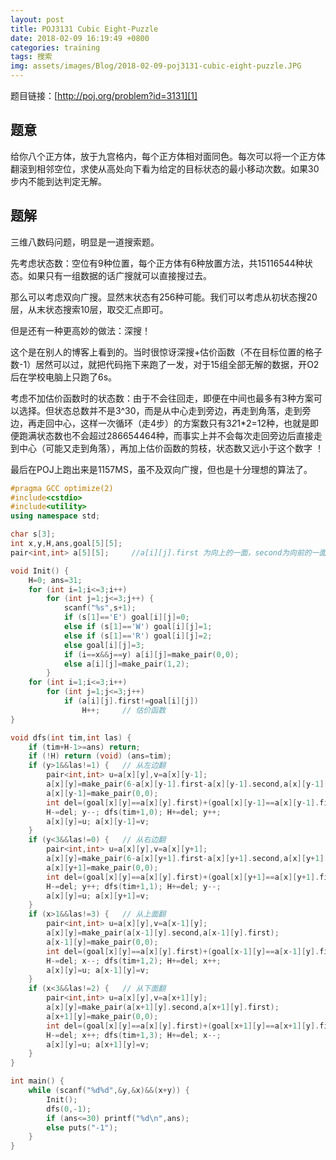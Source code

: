 ```yaml
---
layout: post
title: POJ3131 Cubic Eight-Puzzle
date: 2018-02-09 16:19:49 +0800
categories: training
tags: 搜索
img: assets/images/Blog/2018-02-09-poj3131-cubic-eight-puzzle.JPG
---
```


题目链接：[http://poj.org/problem?id=3131][1]

## **题意**

给你八个正方体，放于九宫格内，每个正方体相对面同色。每次可以将一个正方体翻滚到相邻空位，求使从高处向下看为给定的目标状态的最小移动次数。如果30步内不能到达判定无解。

## **题解**

三维八数码问题，明显是一道搜索题。

先考虑状态数：空位有9种位置，每个正方体有6种放置方法，共15116544种状态。如果只有一组数据的话广搜就可以直接搜过去。

那么可以考虑双向广搜。显然末状态有256种可能。我们可以考虑从初状态搜20层，从末状态搜索10层，取交汇点即可。

但是还有一种更高妙的做法：深搜！

这个是在别人的博客上看到的。当时很惊讶深搜+估价函数（不在目标位置的格子数-1）居然可以过，就把代码拖下来跑了一发，对于15组全部无解的数据，开O2后在学校电脑上只跑了6s。

考虑不加估价函数时的状态数：由于不会往回走，即便在中间也最多有3种方案可以选择。但状态总数并不是3^30，而是从中心走到旁边，再走到角落，走到旁边，再走回中心，这样一次循环（走4步）的方案数只有3*2*1*2=12种，也就是即便跑满状态数也不会超过286654464种，而事实上并不会每次走回旁边后直接走到中心（可能又走到角落），再加上估价函数的剪枝，状态数又远小于这个数字 ！

最后在POJ上跑出来是1157MS，虽不及双向广搜，但也是十分理想的算法了。

```cpp
#pragma GCC optimize(2)
#include<cstdio>
#include<utility>
using namespace std;

char s[3];
int x,y,H,ans,goal[5][5];
pair<int,int> a[5][5];     //a[i][j].first 为向上的一面，second为向前的一面

void Init() {
	H=0; ans=31;
	for (int i=1;i<=3;i++)
		for (int j=1;j<=3;j++) {
			scanf("%s",s+1);
			if (s[1]=='E') goal[i][j]=0;
			else if (s[1]=='W') goal[i][j]=1;
			else if (s[1]=='R') goal[i][j]=2;
			else goal[i][j]=3;
			if (i==x&&j==y) a[i][j]=make_pair(0,0);
			else a[i][j]=make_pair(1,2);
		}
	for (int i=1;i<=3;i++)
		for (int j=1;j<=3;j++)
			if (a[i][j].first!=goal[i][j])
				H++;     // 估价函数
}

void dfs(int tim,int las) {
	if (tim+H-1>=ans) return;
	if (!H) return (void) (ans=tim);
	if (y>1&&las!=1) {   // 从左边翻
		pair<int,int> u=a[x][y],v=a[x][y-1];
		a[x][y]=make_pair(6-a[x][y-1].first-a[x][y-1].second,a[x][y-1].second);
		a[x][y-1]=make_pair(0,0);
		int del=(goal[x][y]==a[x][y].first)+(goal[x][y-1]==a[x][y-1].first)-(goal[x][y]==u.first)-(goal[x][y-1]==v.first);
		H-=del; y--; dfs(tim+1,0); H+=del; y++;
		a[x][y]=u; a[x][y-1]=v;
	}
	if (y<3&&las!=0) {   // 从右边翻
		pair<int,int> u=a[x][y],v=a[x][y+1];
		a[x][y]=make_pair(6-a[x][y+1].first-a[x][y+1].second,a[x][y+1].second);
		a[x][y+1]=make_pair(0,0);
		int del=(goal[x][y]==a[x][y].first)+(goal[x][y+1]==a[x][y+1].first)-(goal[x][y]==u.first)-(goal[x][y+1]==v.first);
		H-=del; y++; dfs(tim+1,1); H+=del; y--;
		a[x][y]=u; a[x][y+1]=v;
	}
	if (x>1&&las!=3) {   // 从上面翻
		pair<int,int> u=a[x][y],v=a[x-1][y];
		a[x][y]=make_pair(a[x-1][y].second,a[x-1][y].first);
		a[x-1][y]=make_pair(0,0);
		int del=(goal[x][y]==a[x][y].first)+(goal[x-1][y]==a[x-1][y].first)-(goal[x][y]==u.first)-(goal[x-1][y]==v.first);
		H-=del; x--; dfs(tim+1,2); H+=del; x++;
		a[x][y]=u; a[x-1][y]=v;
	}
	if (x<3&&las!=2) {   // 从下面翻
		pair<int,int> u=a[x][y],v=a[x+1][y];
		a[x][y]=make_pair(a[x+1][y].second,a[x+1][y].first);
		a[x+1][y]=make_pair(0,0);
		int del=(goal[x][y]==a[x][y].first)+(goal[x+1][y]==a[x+1][y].first)-(goal[x][y]==u.first)-(goal[x+1][y]==v.first);
		H-=del; x++; dfs(tim+1,3); H+=del; x--;
		a[x][y]=u; a[x+1][y]=v;
	}
}

int main() {
	while (scanf("%d%d",&y,&x)&&(x+y)) {
		Init();
		dfs(0,-1);
		if (ans<=30) printf("%d\n",ans);
		else puts("-1");
	}
}
```

[1]:http://poj.org/problem?id=3131
